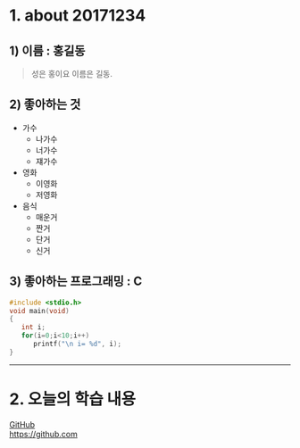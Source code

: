 # 1. about 20171234
## 1) 이름 : 홍길동
> 성은 홍이요  이름은 길동.

## 2) 좋아하는 것
- 가수
   - 나가수
   - 너가수
   - 쟤가수
- 영화
   - 이영화
   - 저영화
- 음식
   - 매운거
   - 짠거
   - 단거
   - 신거
## 3) 좋아하는 프로그래밍 : C
```c
#include <stdio.h>
void main(void)
{
   int i;
   for(i=0;i<10;i++)
      printf("\n i= %d", i);
}
```

---
# 2. 오늘의 학습 내용   
[GitHub](https://github.com/  "깃허브랍니다 ^^")    
<https://github.com>    

